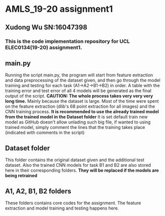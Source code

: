 # AMLS_19-20 assignment1
## Xudong Wu SN:16047398

### This is the code implementation repository for UCL ELEC0134(19-20) assignment1.


## main.py
Running the script main.py, the program will start from feature extraction and data preprocessing of the dataset given, and then go through the model training and testing for each task (A1->A2->B1->B2) in order. A table with the training error and test error of all 4 models will be generated as the final output of the script. **CAUTION: The whole process takes very very very long time.** Mainly because the dataset is large. Most of the time were spent on the feature extraction (dlib's 68 point extraction for all images) and the CNN training process. **It is recommended to use the already trained model from the trained model in the Dataset folder** It is set default train new model as GitHub doesn't allow unlading such big file, if wanted to using trained model, simply comment the lines that the training takes place (indicated with comments in the script)

## Dataset folder
This folder contains the original dataset given and the additional test dataset. Also the trained CNN models for task B1 and B2 are also stored here in their corresponding folders. **They will be replaced if the models are being retrained**

## A1, A2, B1, B2 folders
These folders contains core codes for the assignment. The feature extraction and model training and testing happens here.
